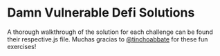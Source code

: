 # Damn Vulnerable Defi Solutions

A thorough walkthrough of the solution for each challenge can be found their respective.js file. Muchas gracias to [@tinchoabbate](https://twitter.com/tinchoabbate) for these fun exercises!